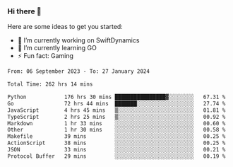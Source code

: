 ### Hi there 👋

Here are some ideas to get you started:

- 🔭 I’m currently working on SwiftDynamics
- 🌱 I’m currently learning GO
-  ⚡ Fun fact: Gaming
  
  <!--
- 👯 I’m looking to collaborate on ...
- 🤔 I’m looking for help with ...
- 💬 Ask me about ...
- 📫 How to reach me: ...
- 😄 Pronouns: ...
-->

<!--START_SECTION:waka-->

```txt
From: 06 September 2023 - To: 27 January 2024

Total Time: 262 hrs 14 mins

Python            176 hrs 30 mins ████████████████▓░░░░░░░░   67.31 %
Go                72 hrs 44 mins  ███████░░░░░░░░░░░░░░░░░░   27.74 %
JavaScript        4 hrs 45 mins   ▒░░░░░░░░░░░░░░░░░░░░░░░░   01.81 %
TypeScript        2 hrs 25 mins   ▒░░░░░░░░░░░░░░░░░░░░░░░░   00.92 %
Markdown          1 hr 33 mins    ░░░░░░░░░░░░░░░░░░░░░░░░░   00.60 %
Other             1 hr 30 mins    ░░░░░░░░░░░░░░░░░░░░░░░░░   00.58 %
Makefile          39 mins         ░░░░░░░░░░░░░░░░░░░░░░░░░   00.25 %
ActionScript      38 mins         ░░░░░░░░░░░░░░░░░░░░░░░░░   00.25 %
JSON              33 mins         ░░░░░░░░░░░░░░░░░░░░░░░░░   00.21 %
Protocol Buffer   29 mins         ░░░░░░░░░░░░░░░░░░░░░░░░░   00.19 %
```

<!--END_SECTION:waka-->
